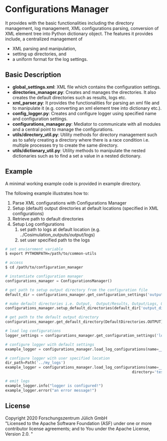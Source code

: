 # Configurations Manager

It provides with the basic functionalities including the 
directory management, log management, XML configurations parsing,
conversion of XML element tree into Python dictionary object.
The features it provides include, a centralized management of

* XML parsing and manipulation, 
* setting up directories, and
* a uniform format for the log settings.

## Basic Description

* **global_settings.xml**: XML file which contains the configuration settings.
* **directories_manager.py**: Creates and manages the directories. It also creates the default directories such as results, logs etc.  
* **xml_parser.py**: It provides the functionalities for parsing an xml file and to manipulate it (e.g. converting an xml element tree into dictionary etc.). 
* **config_logger.py**: Creates and configure logger using specified name and configuration settings.
* **configurations_manager.py**: Mediator to communicate with all modules and a central point to manage the configurations.
* **utils/directory_util.py**: Utility methods for directory management such as to safely creating a directory where there is a race condition i.e. multiple processes try to create the same directory.
* **utils/dictionary_util.py**: Utility methods to manipulate the nested dictionaries such as to find a set a value in a nested dictionary.

## Example

A minimal working example code is provided in example directory.

The following example illustrates how to:

1. Parse XML configurations with Configurations Manager
1. Setup (default) output directories at default locations (specified in XML configurations)
1. Retrieve path to default directories
1. Setup Log configurations 
   1. set path to logs at default location (e.g. ../Cosimulation_outputs/<username>_output_<timestamp>/logs)
   1. set user specified path to the logs


```bash
# set enviornment variable
$ export PYTHONPATH=/path/to/common-utils

# access
$ cd /path/to/configuration_manager
```

```python
# instantiate configuration manager
configurations_manager = ConfigurationsManager()

# get path to setup output directory from the configuration file
default_dir = configurations_manager.get_configuration_settings('output_directory', 'global_settings.xml')

# make default directories i.e. Output,  Output/Results, Output/Logs, Output/Figures using user id, timestamp to make it unique
configurations_manager.setup_default_directories(default_dir['output_directory'])

# get path to the default output directory
configurations_manager.get_default_directory(DefaultDirectories.OUTPUT)

# load log configurations
logger_settings = configurations_manager.get_configuration_settings('log_configurations', 'global_settings.xml')

# configure logger with default settings
example_logger = configurations_manager.load_log_configurations(name=__name__, log_configurations=logger_settings)

# configure logger with user specified location
dir_path=Path('../my_logs')
example_logger = configurations_manager.load_log_configurations(name=__name__, log_configurations=logger_settings,
                                                         directory='tests', directory_path=dir_path)

# emit logs
example_logger.info("logger is configured!")
example_logger.error("an error message!")
```

## License

Copyright 2020 Forschungszentrum Jülich GmbH  
"Licensed to the Apache Software Foundation (ASF) under one or more contributor
license agreements; and to You under the Apache License, Version 2.0. "